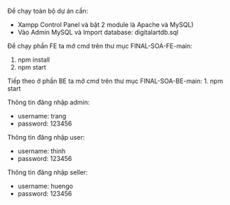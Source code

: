 Để chạy toàn bộ dự án cần:
  + Xampp Control Panel và bật 2 module là Apache và MySQL)
  + Vào Admin MySQL và Import database: digitalartdb.sql 

Để chạy phần FE ta mở cmd trên thư mục FINAL-SOA-FE-main:
  1. npm install
  2. npm start

Tiếp theo ở phần BE ta mở cmd trên thư mục FINAL-SOA-BE-main:
    1. npm start

Thông tin đăng nhập admin:
  - username: trang
  - password: 123456

Thông tin đăng nhập user:
  - username: thinh
  - password: 123456
  
Thông tin đăng nhập seller:
 - username: huengo
 - password: 123456